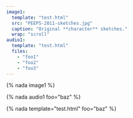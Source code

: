 ```yaml
---
image1:
  template: "test.html"
  src: "PEEPS-2011-sketches.jpg"
  caption: "Original **character** sketches."
  wrap: "scroll"
audio1:
  template: "test.html"
  files:
    - "foo1"
    - "foo2"
    - "foo3"
---
```


{% nada image1 %}

{% nada audio1 foo="baz" %}

{% nada template="test.html" foo="baz" %}

